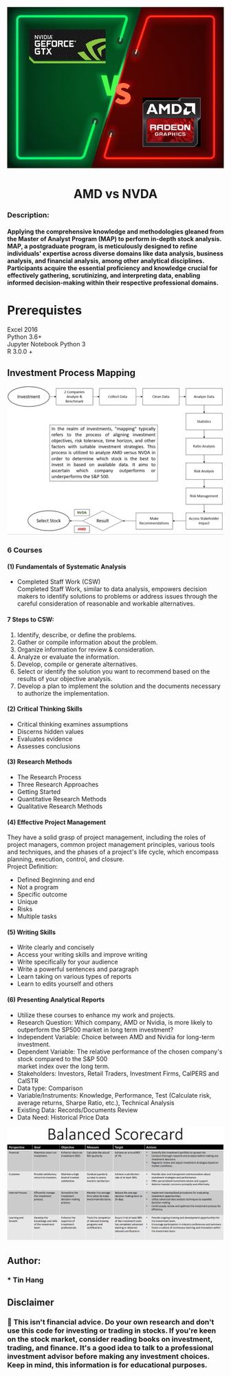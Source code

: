<img src="AMDvsNVDA.PNG">  
<h1 align="center">AMD vs NVDA</h1>  

### Description:  
#### Applying the comprehensive knowledge and methodologies gleaned from the Master of Analyst Program (MAP) to perform in-depth stock analysis. MAP, a postgraduate program, is meticulously designed to refine individuals' expertise across diverse domains like data analysis, business analysis, and financial analysis, among other analytical disciplines. Participants acquire the essential proficiency and knowledge crucial for effectively gathering, scrutinizing, and interpreting data, enabling informed decision-making within their respective professional domains.  

# Prerequistes
Excel 2016  
Python 3.6+  
Jupyter Notebook Python 3   
R 3.0.0 +  

## Investment Process Mapping  
<img src="InvestmentProcessMapping.PNG">   

### 6	Courses  
#### (1)	Fundamentals of Systematic Analysis  
-	Completed Staff Work (CSW)  
 Completed Staff Work, similar to data analysis, empowers decision makers to identify solutions to problems or address issues through the careful consideration of reasonable and workable alternatives.  
#### 7 Steps to CSW:      
1. Identify, describe, or define the problems.  
2. Gather or compile information about the problem.  
3. Organize information for review & consideration.  
4. Analyze or evaluate the information.  
5. Develop, compile or generate alternatives.  
6. Select or identify the solution you want to recommend based on the results of your objective analysis.  
7. Develop a plan to implement the solution and the documents necessary to authorize the implementation.  

#### (2)	Critical Thinking Skills  
* Critical thinking examines assumptions  
* Discerns hidden values  
* Evaluates evidence  
* Assesses conclusions  

#### (3)	Research Methods  
* The Research Process   
* Three Research Approaches   
* Getting Started  
* Quantitative Research Methods   
* Qualitative Research Methods
  
#### (4)	Effective Project Management  
They have a solid grasp of project management, including the roles of project managers, common project management principles, various tools and techniques, and the phases of a project's life cycle, which encompass planning, execution, control, and closure.    
Project Definition:  
* Defined Beginning and end
* Not a program
* Specific outcome
* Unique
* Risks
* Multiple tasks

#### (5)	Writing Skills  
* Write clearly and concisely  
* Access your writing skills and improve writing  
* Write specifically for your audience   
* Write a powerful sentences and paragraph  
* Learn taking on various types of reports
* Learn to edits yourself and others

#### (6)	Presenting Analytical Reports  
* Utilize these courses to enhance my work and projects.   
* Research Question: Which company, AMD or Nvidia, is more likely to outperform the SP500 market in
long term investment?  
* Independent Variable: Choice between AMD and Nvidia for long-term investment.  
* Dependent Variable: The relative performance of the chosen company's stock compared to the S&P 500   
market index over the long term.  
* Stakeholders: Investors, Retail Traders, Investment Firms, CalPERS and CalSTR  
* Data type: Comparison  
* Variable/Instruments: Knowledge, Performance, Test (Calculate risk, average returns, Sharpe Ratio, etc.), Technical Analysis     
* Existing Data: Records/Documents Review  
* Data Need: Historical Price Data  

<img src="BalancedScorecard.PNG">    

## Author:   
### * Tin Hang

## Disclaimer
### 🔴 This isn't financial advice. Do your own research and don't use this code for investing or trading in stocks. If you're keen on the stock market, consider reading books on investment, trading, and finance. It's a good idea to talk to a professional investment advisor before making any investment choices. Keep in mind, this information is for educational purposes.  
